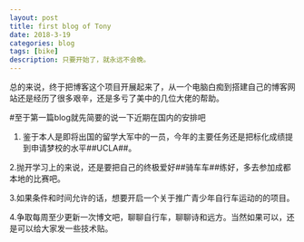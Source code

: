 ```yaml
---
layout: post
title: first blog of Tony
date: 2018-3-19
categories: blog
tags: [bike]
description: 只要开始了，就永远不会晚。
---
```

总的来说，终于把博客这个项目开展起来了，从一个电脑白痴到搭建自己的博客网站还是经历了很多艰辛，还是多亏了美中的几位大佬的帮助。  

#至于第一篇blog就先简要的说一下近期在国内的安排吧

1. 鉴于本人是即将出国的留学大军中的一员，今年的主要任务还是把标化成绩提到申请梦校的水平##UCLA##。

2.抛开学习上的来说，还是要把自己的终极爱好##骑车车##练好，多去参加成都本地的比赛吧。

3.如果条件和时间允许的话，想要开启一个关于推广青少年自行车运动的的项目。

4.争取每周至少更新一次博文吧，聊聊自行车，聊聊诗和远方。当然如果可以，还是可以给大家发一些技术贴。

